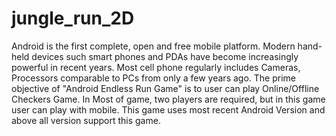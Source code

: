 # jungle_run_2D
Android is the first complete, open and free mobile platform.
Modern hand-held devices such smart phones and PDAs have become increasingly powerful in recent years.
Most cell phone regularly includes Cameras, Processors comparable to PCs from only a few years ago. The prime objective of "Android Endless Run Game" is to user can play Online/Offline Checkers Game.
In Most of game, two players are required, but in this game user can play with mobile. This game uses most recent Android Version and above all version support this game.
